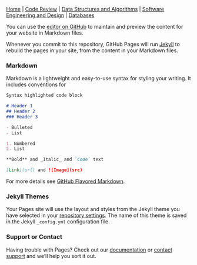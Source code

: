 [Home](https://github.com/Atlantarain/DCW_Portfolio/README.md) | [Code Review](https://github.com/Atlantarain/DCW_Portfolio/code_review.html) | [Data Structures and Algorithms](https://atlantarain.github.io/DCW_Portfolio/data_structures.html) | [Software Engineering and Design](https://github.com/Atlantarain/DCW_Portfolio/softeng_design.html) | [Databases](https://github.com/Atlantarain/DCW_Portfolio/databases.html)

You can use the [editor on GitHub](https://github.com/Atlantarain/DCW_Portfolio/edit/main/README.md) to maintain and preview the content for your website in Markdown files.

Whenever you commit to this repository, GitHub Pages will run [Jekyll](https://jekyllrb.com/) to rebuild the pages in your site, from the content in your Markdown files.

### Markdown

Markdown is a lightweight and easy-to-use syntax for styling your writing. It includes conventions for

```markdown
Syntax highlighted code block

# Header 1
## Header 2
### Header 3

- Bulleted
- List

1. Numbered
2. List

**Bold** and _Italic_ and `Code` text

[Link](url) and ![Image](src)
```

For more details see [GitHub Flavored Markdown](https://guides.github.com/features/mastering-markdown/).

### Jekyll Themes

Your Pages site will use the layout and styles from the Jekyll theme you have selected in your [repository settings](https://github.com/Atlantarain/DCW_Portfolio/settings). The name of this theme is saved in the Jekyll `_config.yml` configuration file.

### Support or Contact

Having trouble with Pages? Check out our [documentation](https://docs.github.com/categories/github-pages-basics/) or [contact support](https://github.com/contact) and we’ll help you sort it out.
